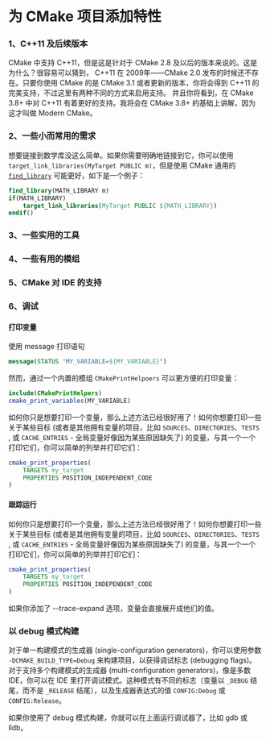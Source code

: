 # 为 CMake 项目添加特性

### 1、C++11 及后续版本

CMake 中支持 C++11，但是这是针对于 CMake 2.8 及以后的版本来说的。这是为什么？很容易可以猜到， C++11 在 2009年——CMake 2.0 发布的时候还不存在。只要你使用 CMake 的是 CMake 3.1 或者更新的版本，你将会得到 C++11 的完美支持，不过这里有两种不同的方式来启用支持。 并且你将看到，在 CMake 3.8+ 中对 C++11 有着更好的支持。我将会在 CMake 3.8+ 的基础上讲解，因为这才叫做 Modern CMake。

### 2、一些小而常用的需求

想要链接到数学库没这么简单。如果你需要明确地链接到它，你可以使用 `target_link_libraries(MyTarget PUBLIC m)`，但是使用 CMake 通用的 [`find_library`](https://cmake.org/cmake/help/latest/command/find_library.html) 可能更好，如下是一个例子：

```cmake
find_library(MATH_LIBRARY m)
if(MATH_LIBRARY)
    target_link_libraries(MyTarget PUBLIC ${MATH_LIBRARY})
endif()
```

### 3、一些实用的工具



### 4、一些有用的模组



### 5、CMake 对 IDE 的支持



### 6、调试

#### 打印变量

使用 message 打印语句

```cmake
message(STATUS "MY_VARIABLE=${MY_VARIABLE}")
```

然而，通过一个内置的模组 `CMakePrintHelpoers` 可以更方便的打印变量：

```cmake
include(CMakePrintHelpers)
cmake_print_variables(MY_VARIABLE)
```

如何你只是想要打印一个变量，那么上述方法已经很好用了！如何你想要打印一些关于某些目标 (或者是其他拥有变量的项目，比如 `SOURCES`、`DIRECTORIES`、`TESTS` , 或 `CACHE_ENTRIES` - 全局变量好像因为某些原因缺失了) 的变量，与其一个一个打印它们，你可以简单的列举并打印它们：

```cmake
cmake_print_properties(
    TARGETS my_target
    PROPERTIES POSITION_INDEPENDENT_CODE
)
```

#### 跟踪运行

如何你只是想要打印一个变量，那么上述方法已经很好用了！如何你想要打印一些关于某些目标 (或者是其他拥有变量的项目，比如 `SOURCES`、`DIRECTORIES`、`TESTS` , 或 `CACHE_ENTRIES` - 全局变量好像因为某些原因缺失了) 的变量，与其一个一个打印它们，你可以简单的列举并打印它们：

```cmake
cmake_print_properties(
    TARGETS my_target
    PROPERTIES POSITION_INDEPENDENT_CODE
)
```

如果你添加了 --trace-expand 选项，变量会直接展开成他们的值。

### 以 debug 模式构建

对于单一构建模式的生成器 (single-configuration generators)，你可以使用参数 `-DCMAKE_BUILD_TYPE=Debug` 来构建项目，以获得调试标志 (debugging flags)。对于支持多个构建模式的生成器 (multi-configuration generators)，像是多数IDE，你可以在 IDE 里打开调试模式。这种模式有不同的标志（变量以 `_DEBUG` 结尾，而不是 `_RELEASE` 结尾），以及生成器表达式的值 `CONFIG:Debug` 或 `CONFIG:Release`。

如果你使用了 debug 模式构建，你就可以在上面运行调试器了，比如 gdb 或 lldb。





















